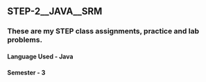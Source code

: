 ## STEP-2__JAVA__SRM

### These are my STEP class assignments, practice and lab problems.
#### Language Used - Java
#### Semester - 3
